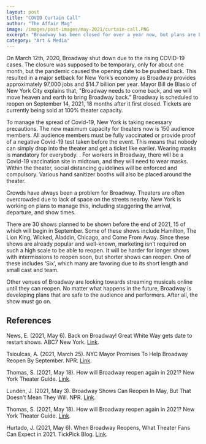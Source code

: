 ```yaml
---
layout: post
title: "COVID Curtain Call"
author: "The Affair Mag"
image: /images/post-images/may-2021/curtain-call.PNG
excerpt: "Broadway has been closed for over a year now, but plans are being made to reopen it. Is this a good idea?"
category: "Art & Media"
---
```


On March 12th, 2020, Broadway shut down due to the rising COVID-19 cases. The closure was supposed to be temporary, only for about one  month, but the pandemic caused the opening date to be pushed back. This resulted in a major setback for New York’s economy as Broadway provides approximately  97,000 jobs and $14.7 billion per year. Mayor Bill de Blasio of New York City explains that, "Broadway needs to come back, and we will move heaven and earth to bring Broadway back.” Broadway is scheduled to reopen on September 14, 2021, 18 months after it first closed. Tickets are currently being sold at 100% theater capacity. 

To manage the spread of Covid-19, New York is taking necessary precautions. The new maximum capacity for theaters now is 150 audience members. All audience members must be fully vaccinated or provide proof of a negative Covid-19 test taken before the event. This means that nobody can simply drop into the theater and get a ticket like earlier. Wearing masks is mandatory for everybody. . For workers in Broadway, there will be a Covid-19 vaccination site in midtown, and they will need to wear masks. Within the theater, social distancing guidelines will be enforced and compulsory. Various hand sanitizer booths will also be placed around the theater. 

Crowds have always been a problem for Broadway. Theaters are often overcrowded due to lack of space on the streets nearby. New York is working on plans to manage this, including staggering the arrival, departure, and show times. 

There are 30 shows planned to be shown before the end of 2021, 15 of which will begin in September. Some of these shows include Hamilton, The Lion King, Wicked, Aladdin, Chicago, and Come From Away. Since these shows are already popular and well-known, marketing isn’t required on such a high scale to be able to reopen. It will be harder for longer shows with intermissions to reopen soon, but shorter shows can reopen. One of these includes ‘Six’, which many are favoring due to its short length and small cast and team.

Other venues of Broadway are looking towards streaming musicals online until they can reopen. No matter what happens in the future, Broadway is developing plans that are safe to the audience and performers. After all, the show must go on.

## References 
News, E. (2021, May 6). Back on Broadway! Great White Way gets date to restart shows. ABC7 New York. [Link](https://abc7ny.com/broadway-new-york-city-entertainment-theater-capacity-returns/10584076/).

Tsioulcas, A. (2021, March 25). NYC Mayor Promises To Help Broadway Reopen By September. NPR. [Link](https://www.npr.org/2021/03/25/981165943/nyc-mayor-promises-to-help-broadway-re-open-by-september). 

Thomas, S. (2021, May 18). How will Broadway reopen again in 2021? New York Theater Guide. [Link](https://www.newyorktheatreguide.com/news-features/how-will-broadway-reopen-again-in-2021). 

Lunden, J. (2021, May 3). Broadway Shows Can Reopen In May, But That Doesn't Mean They Will. NPR. [Link](https://www.npr.org/2021/05/03/993213067/broadway-shows-can-reopen-in-may-but-that-doesnt-mean-they-will). 

Thomas, S. (2021, May 18). How will Broadway reopen again in 2021? New York Theater Guide. [Link](https://www.newyorktheatreguide.com/news-features/how-will-broadway-reopen-again-in-2021). 

Hurtado, J. (2021, May 6). When Broadway Reopens, What Theater Fans Can Expect in 2021. TickPick Blog. [Link](https://www.tickpick.com/blog/will-broadway-reopen-in-2021/). 
